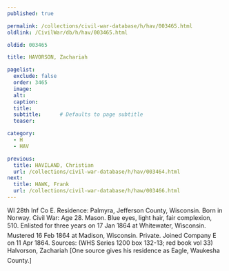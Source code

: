 ```yaml
---
published: true

permalink: /collections/civil-war-database/h/hav/003465.html
oldlink: /CivilWar/db/h/hav/003465.html

oldid: 003465

title: HAVORSON, Zachariah

pagelist:
  exclude: false
  order: 3465
  image: 
  alt:
  caption:
  title:
  subtitle:      # Defaults to page subtitle
  teaser:

category: 
  - H 
  - HAV

previous:
  title: HAVILAND, Christian
  url: /collections/civil-war-database/h/hav/003464.html  
next:
  title: HAWK, Frank
  url: /collections/civil-war-database/h/haw/003466.html   
---
```

WI 28th Inf Co E. Residence: Palmyra, Jefferson County, Wisconsin. Born in Norway. Civil War: Age 28. Mason. Blue eyes, light hair, fair complexion, 5&#146;10&#148;. Enlisted for three years on 17 Jan 1864 at Whitewater, Wisconsin. Mustered 16 Feb 1864 at Madison, Wisconsin. Private. Joined Company E on 11 Apr 1864. Sources: (WHS Series 1200 box 132-13; red book vol 33) &#147;Halvorson, Zachariah&#148; [One source gives his residence as Eagle, Waukesha County.]